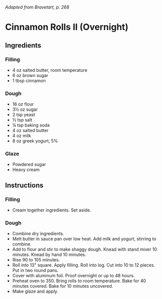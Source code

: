*Adapted from Bravetart, p. 268*

# Cinnamon Rolls II (Overnight)

## Ingredients

### Filling

 - 4 oz salted butter, room temperature
 - 6 oz brown sugar
 - 1 tbsp cinnamon

### Dough

 - 16 oz flour
 - 3½ oz sugar
 - 2 tsp yeast
 - ½ tsp salt
 - ¼ tsp baking soda
 - 4 oz salted butter
 - 4 oz milk
 - 8 oz greek yogurt, 5%

### Glaze

 - Powdered sugar
 - Heavy cream

## Instructions

### Filling

 - Cream together ingredients. Set aside.

### Dough

 - Combine dry ingredients.
 - Melt butter in sauce pan over low heat. Add milk and yogurt, stirring to combine.
 - Add to flour and stir to make shaggy dough. Knead with stand mixer 10 minutes. Knead by hand 10 minutes.
 - Rise 90 to 105 minutes.
 - Roll into 13" square. Apply filling. Roll into log. Cut into 10 to 12 pieces. Put in two round pans.
 - Cover with aluminum foil. Proof overnight or up to 48 hours.
 - Preheat oven to 350. Bring rolls to room temperature. Bake for 40 minutes covered. Bake for 10 minutes uncovered.
 - Make glaze and apply.

